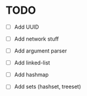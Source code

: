 # TODO

* [ ] Add UUID
* [ ] Add network stuff
* [ ] Add argument parser
* [ ] Add linked-list
* [ ] Add hashmap
* [ ] Add sets (hashset, treeset)

